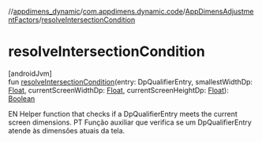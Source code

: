 //[appdimens_dynamic](../../../README.md)/[com.appdimens.dynamic.code](../README.md)/[AppDimensAdjustmentFactors](README.md)/[resolveIntersectionCondition](resolve-intersection-condition.md)

# resolveIntersectionCondition

[androidJvm]\
fun [resolveIntersectionCondition](resolve-intersection-condition.md)(entry: DpQualifierEntry, smallestWidthDp: [Float](https://kotlinlang.org/api/core/kotlin-stdlib/kotlin/-float/index.html), currentScreenWidthDp: [Float](https://kotlinlang.org/api/core/kotlin-stdlib/kotlin/-float/index.html), currentScreenHeightDp: [Float](https://kotlinlang.org/api/core/kotlin-stdlib/kotlin/-float/index.html)): [Boolean](https://kotlinlang.org/api/core/kotlin-stdlib/kotlin/-boolean/index.html)

EN Helper function that checks if a DpQualifierEntry meets the current screen dimensions. PT Função auxiliar que verifica se um DpQualifierEntry atende às dimensões atuais da tela.